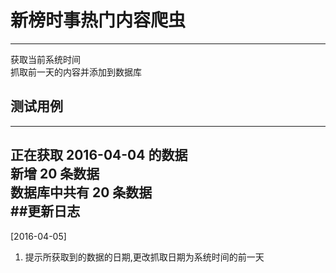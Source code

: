 # 新榜时事热门内容爬虫  
---  
获取当前系统时间  
抓取前一天的内容并添加到数据库  
## 测试用例  
---  
正在获取 2016-04-04 的数据  
新增 20 条数据  
数据库中共有 20 条数据  
##更新日志  
---  
[2016-04-05]    
1.  提示所获取到的数据的日期,更改抓取日期为系统时间的前一天  